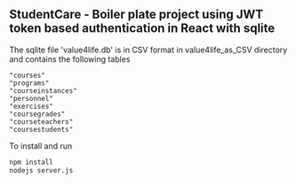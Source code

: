 ## StudentCare - Boiler plate project using JWT token based authentication in React with sqlite


The sqlite file 'value4life.db' is in CSV format in value4life_as_CSV directory and contains the following tables
```
"courses"
"programs"
"courseinstances"
"personnel"
"exercises"
"coursegrades"
"courseteachers"
"coursestudents"
```

To install and run
```bash
npm install 
nodejs server.js
```

